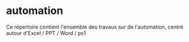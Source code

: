 # automation

Ce répertoire contient l'ensemble des travaux sur de l'automation, centré autour d'Excel / PPT / Word / ps1
